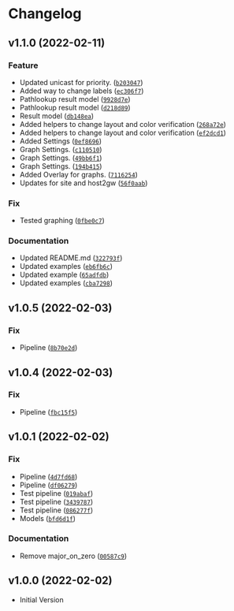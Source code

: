 # Changelog

<!--next-version-placeholder-->

## v1.1.0 (2022-02-11)
### Feature
* Updated unicast for priority. ([`b203047`](https://github.com/community-fabric/python-ipfabric-diagrams/commit/b203047346d354b6a65473e5d41316396756af56))
* Added way to change labels ([`ec306f7`](https://github.com/community-fabric/python-ipfabric-diagrams/commit/ec306f74ae1c329e816c798f37bd1246d68cab09))
* Pathlookup result model ([`9928d7e`](https://github.com/community-fabric/python-ipfabric-diagrams/commit/9928d7e4baf714566d5cffdaf20c464ecf956a78))
* Pathlookup result model ([`d218d89`](https://github.com/community-fabric/python-ipfabric-diagrams/commit/d218d89adff7094282662f163bc62187b9b11133))
* Result model ([`db148ea`](https://github.com/community-fabric/python-ipfabric-diagrams/commit/db148ead106759a161c263177be633d968d690ff))
* Added helpers to change layout and color verification ([`268a72e`](https://github.com/community-fabric/python-ipfabric-diagrams/commit/268a72ecb6c97a833a2ddd46d10e6d1700e6a622))
* Added helpers to change layout and color verification ([`ef2dcd1`](https://github.com/community-fabric/python-ipfabric-diagrams/commit/ef2dcd11d34b7326457fc6d760bd44ff20051ba1))
* Added Settings ([`0ef8696`](https://github.com/community-fabric/python-ipfabric-diagrams/commit/0ef869671b770a3c5a7869f0e9ecef673470061e))
* Graph Settings. ([`c110510`](https://github.com/community-fabric/python-ipfabric-diagrams/commit/c11051080388f77b3173b0a27c10f295113ca466))
* Graph Settings. ([`49bb6f1`](https://github.com/community-fabric/python-ipfabric-diagrams/commit/49bb6f199c68cc24f2d0fb5bcc2ed1b4ffe7cb78))
* Graph Settings. ([`194b415`](https://github.com/community-fabric/python-ipfabric-diagrams/commit/194b415c094536ec32551bc1598a9ed458096e17))
* Added Overlay for graphs. ([`7116254`](https://github.com/community-fabric/python-ipfabric-diagrams/commit/7116254f43bef5107dc895ab0230713c88ac95a1))
* Updates for site and host2gw ([`56f0aab`](https://github.com/community-fabric/python-ipfabric-diagrams/commit/56f0aab98f71e142ab4b403a75953c7a127fa99f))

### Fix
* Tested graphing ([`0fbe0c7`](https://github.com/community-fabric/python-ipfabric-diagrams/commit/0fbe0c704d4defacd805f4cfc676a4a0612771cc))

### Documentation
* Updated README.md ([`322793f`](https://github.com/community-fabric/python-ipfabric-diagrams/commit/322793f41d372a42fbde350f8d17b96ef5d44f67))
* Updated examples ([`eb6fb6c`](https://github.com/community-fabric/python-ipfabric-diagrams/commit/eb6fb6c9537ffa2be22c1179f25eb900a48e09cb))
* Updated example ([`65adfdb`](https://github.com/community-fabric/python-ipfabric-diagrams/commit/65adfdb72a77fdc4bef78eb56ab8f618054a331c))
* Updated examples ([`cba7298`](https://github.com/community-fabric/python-ipfabric-diagrams/commit/cba7298380d54d3605d66b814ffe1f1657068117))

## v1.0.5 (2022-02-03)
### Fix
* Pipeline ([`8b70e2d`](https://github.com/community-fabric/python-ipfabric-diagrams/commit/8b70e2d20c4d07b56a4f8bb0873b46be9aef520e))

## v1.0.4 (2022-02-03)
### Fix
* Pipeline ([`fbc15f5`](https://github.com/community-fabric/python-ipfabric-diagrams/commit/fbc15f5108e98635934ec8a3444b12b28ff06926))

## v1.0.1 (2022-02-02)
### Fix
* Pipeline ([`4d7fd68`](https://github.com/community-fabric/python-ipfabric-diagrams/commit/4d7fd68bcfeb2c2ed8522ccaf43eae74e522d236))
* Pipeline ([`df06279`](https://github.com/community-fabric/python-ipfabric-diagrams/commit/df062791f5870fa46198e52b29f986bd3cb786be))
* Test pipeline ([`019abaf`](https://github.com/community-fabric/python-ipfabric-diagrams/commit/019abaf863ae2bd033f69fcf08b58b5d67af37c6))
* Test pipeline ([`3439787`](https://github.com/community-fabric/python-ipfabric-diagrams/commit/343978704c40ec17f65aeadf86fd176437118ec8))
* Test pipeline ([`086277f`](https://github.com/community-fabric/python-ipfabric-diagrams/commit/086277f03d9c78bd81dce942eb786123262239d7))
* Models ([`bfd6d1f`](https://github.com/community-fabric/python-ipfabric-diagrams/commit/bfd6d1fe393488552e924b95cda942c1dd15e36e))

### Documentation
* Remove major_on_zero ([`00587c9`](https://github.com/community-fabric/python-ipfabric-diagrams/commit/00587c98e52cda5ecf9ae7219eb295f59b7649b5))

## v1.0.0 (2022-02-02)
* Initial Version
